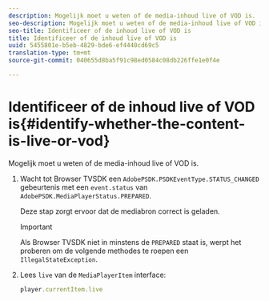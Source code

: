```yaml
---
description: Mogelijk moet u weten of de media-inhoud live of VOD is.
seo-description: Mogelijk moet u weten of de media-inhoud live of VOD is.
seo-title: Identificeer of de inhoud live of VOD is
title: Identificeer of de inhoud live of VOD is
uuid: 5455801e-b5eb-4829-bde6-ef4440cd69c5
translation-type: tm+mt
source-git-commit: 040655d8ba5f91c98ed0584c08db226ffe1e0f4e

---
```



# Identificeer of de inhoud live of VOD is{#identify-whether-the-content-is-live-or-vod}

Mogelijk moet u weten of de media-inhoud live of VOD is.

1. Wacht tot Browser TVSDK een `AdobePSDK.PSDKEventType.STATUS_CHANGED` gebeurtenis met een `event.status` van `AdobePSDK.MediaPlayerStatus.PREPARED`.

   Deze stap zorgt ervoor dat de mediabron correct is geladen.

   >[!IMPORTANT]
   >
   >Als Browser TVSDK niet in minstens de `PREPARED` staat is, werpt het proberen om de volgende methodes te roepen een `IllegalStateException`.

1. Lees `live` van de `MediaPlayerItem` interface:

   ```js
   player.currentItem.live
   ```

